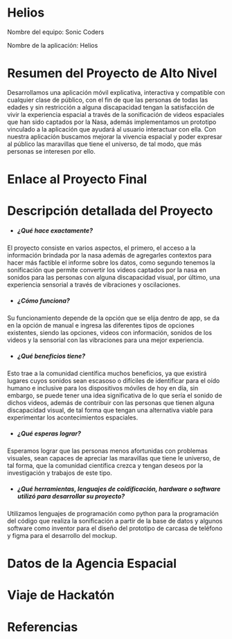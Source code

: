 # Helios
Nombre del equipo: Sonic Coders 

Nombre de la aplicación: Helios

# Resumen del Proyecto de Alto Nivel
Desarrollamos una aplicación móvil explicativa, interactiva y compatible con cualquier clase de público, con el fin de que las personas de todas las edades y sin restricción a alguna discapacidad tengan la satisfacción de vivir la experiencia espacial a través de la sonificación de videos espaciales que han sido captados por la Nasa, además implementamos un prototipo vinculado a la aplicación que ayudará al usuario interactuar con ella. Con nuestra aplicación buscamos mejorar la vivencia espacial y poder expresar al público las maravillas que tiene el universo, de tal modo, que más personas se interesen por ello.

# Enlace al Proyecto Final

# Descripción detallada del Proyecto
- ##### ¿Qué hace exactamente?
El proyecto consiste en varios aspectos, el primero, el acceso a la información brindada por la nasa además de agregarles contextos para hacer más factible el informe sobre los datos, como segundo tenemos la sonificación que permite convertir los videos captados por la nasa en sonidos para las personas con alguna discapacidad visual, por último, una experiencia sensorial a través de vibraciones y oscilaciones.

- ##### ¿Cómo funciona?
Su funcionamiento depende de la opción que se elija dentro de app, se da en la opción de manual e ingresa las diferentes tipos de opciones existentes, siendo las opciones, videos con información, sonidos de los videos y la sensorial con las vibraciones para una mejor experiencia.

- ##### ¿Qué beneficios tiene?
Esto trae a la comunidad científica muchos beneficios, ya que existirá lugares cuyos sonidos sean escasoso o difíciles de identificar para el oído humano e inclusive para los dispositivos móviles de hoy en día, sin embargo, se puede tener una idea significativa de lo que sería el sonido de dichos videos, además de contribuir con las personas que tienen alguna discapacidad visual, de tal forma que tengan una alternativa viable para experimentar los acontecimientos espaciales.

- ##### ¿Qué esperas lograr?
Esperamos lograr que las personas menos afortunidas con problemas visuales, sean capaces de apreciar las maravillas que tiene le universo, de tal forma, que la comunidad científica crezca y tengan deseos por la investigación y trabajos de este tipo.

- ##### ¿Qué herramientas, lenguajes de coidificación, hardware o software utilizó para desarrollar su proyecto?
Utilizamos lenguajes de programación como python para la programación del código que realiza la sonificación a partir de la base de datos y algunos software como inventor para el diseño del prototipo de carcasa de teléfono y figma para el desarrollo del mockup.

# Datos de la Agencia Espacial

# Viaje de Hackatón

# Referencias
